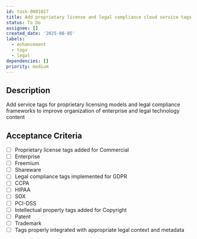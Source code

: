 ```yaml
---
id: task-0001027
title: Add proprietary license and legal compliance cloud service tags
status: To Do
assignee: []
created_date: '2025-08-05'
labels:
  - enhancement
  - tags
  - legal
dependencies: []
priority: medium
---
```


## Description

Add service tags for proprietary licensing models and legal compliance frameworks to improve organization of enterprise and legal technology content

## Acceptance Criteria

- [ ] Proprietary license tags added for Commercial
- [ ] Enterprise
- [ ] Freemium
- [ ] Shareware
- [ ] Legal compliance tags implemented for GDPR
- [ ] CCPA
- [ ] HIPAA
- [ ] SOX
- [ ] PCI-DSS
- [ ] Intellectual property tags added for Copyright
- [ ] Patent
- [ ] Trademark
- [ ] Tags properly integrated with appropriate legal context and metadata
